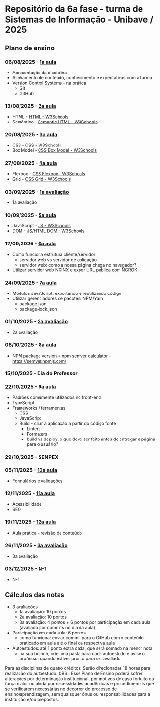 # Repositório da 6a fase - turma de Sistemas de Informação - Unibave / 2025

## Plano de ensino

### 06/08/2025 - [1a aula](https://github.com/Welquer/si-25-6a/tree/1a-aula)
- Apresentação da disciplina
- Alinhamento de conteúdo, conhecimento e expectativas com a turma
- Version Control Systems - na prática
    - Git
    - GitHub
### 13/08/2025 - [2a aula](https://github.com/Welquer/si-25-6a/tree/2a-aula)
- HTML - [HTML - W3Schools](https://www.w3schools.com/html/)
- Semântica - [Semantic HTML - W3Schools](https://www.w3schools.com/html/html5_semantic_elements.asp)
### 20/08/2025 - [3a aula](https://github.com/Welquer/si-25-6a/tree/3a-aula)
- CSS - [CSS - W3Schools](https://www.w3schools.com/css/)
- Box Model - [CSS Box Model - W3Schools](https://www.w3schools.com/css/css_boxmodel.asp)
### 27/08/2025 - [4a aula](https://github.com/Welquer/si-25-6a/tree/4a-aula)
- Flexbox - [CSS Flexbox - W3Schools](https://www.w3schools.com/css/css3_flexbox.asp)
- Grid - [CSS Grid - W3Schools](https://www.w3schools.com/css/css_grid.asp)
### 03/09/2025 - [1a avaliação](https://github.com/Welquer/si-25-6a/tree/1a-avaliacao)
- 1a avaliação
### 10/09/2025 - [5a aula](https://github.com/Welquer/si-25-6a/tree/5a-aula)
- JavaScript - [JS - W3Schools](https://www.w3schools.com/js/)
- DOM - [JS/HTML DOM - W3Schools](https://www.w3schools.com/js/js_htmldom.asp)
### 17/09/2025 - [6a aula](https://github.com/Welquer/si-25-6a/tree/6a-aula)
- Como funciona estrutura cliente/servidor
    - servidor web vs servidor de aplicação
    - servidor web: como a nossa página chega no navegador?
- Utilizar servidor web NGINX e expor URL pública com NGROK
### 24/09/2025 - [7a aula](https://github.com/Welquer/si-25-6a/tree/7a-aula)
- Módulos JavaScript: exportando e reutilizando código
- Utilizar gerenciadores de pacotes: NPM/Yarn
    - package.json
    - package-lock.json
### 01/10/2025 - [2a avaliação](https://github.com/Welquer/si-25-6a/tree/2a-avaliacao)
- 2a avaliação
### 08/10/2025 - [8a aula](https://github.com/Welquer/si-25-6a/tree/8a-aula)
- NPM package version = npm semver calculator - https://semver.npmjs.com/
### 15/10/2025 - Dia do Professor
### 22/10/2025 - [9a aula](https://github.com/Welquer/si-25-6a/tree/9a-aula)
- Padrões comumente utilizados no front-end
- TypeScript
- Frameworks / ferramentas
    - CSS
    - JavaScript
    - Build - criar a aplicação a partir do código fonte
        - Linters
        - Formaters
        - build vs deploy: o que deve ser feito antes de entregar a página para o usuário?
### 29/10/2025 - SENPEX
### 05/11/2025 - [10a aula](https://github.com/Welquer/si-25-6a/tree/10a-aula)
- Formulários e validações
### 12/11/2025 - [11a aula](https://github.com/Welquer/si-25-6a/tree/11a-aula)
- Acessibilidade
- SEO
### 19/11/2025 - [12a aula](https://github.com/Welquer/si-25-6a/tree/12a-aula)
- Aula prática - revisão de conteúdo
### 26/11/2025 - [3a avaliação](https://github.com/Welquer/si-25-6a/tree/3a-avaliacao)
- 3a avaliação
### 03/12/2025 - [N-1](https://github.com/Welquer/si-25-6a/tree/n-1)
- N-1

## Cálculos das notas
- 3 avaliações
    - 1a avaliação: 10 pontos
    - 2a avaliação: 10 pontos
    - 3a avaliação: 4 pontos + 6 pontos por participação em cada aula (avaliado por commits no dia da aula)
- Participação em cada aula: 6 pontos
    - como funciona: enviar commit para o GitHub com o conteúdo praticado em aula até o final da respectiva aula
- Autoestudos: até 1 ponto extra cada, que será somado na menor nota
    - na sua branch, crie uma pasta para cada autoestudo e avise o professor quando estiver pronto para ser avaliado

Para as disciplinas de quatro créditos: Serão direcionadas 18 horas para realização do autoestudo.
OBS.: Esse Plano de Ensino poderá sofrer alterações por determinação institucional, por motivos de caso fortuito ou força maior ou ainda por necessidades acadêmicas e procedimentais que se verificarem necessárias no decorrer do processo de ensino/aprendizagem, sem quaisquer ônus ou responsabilidades para a instituição e/ou prepostos.